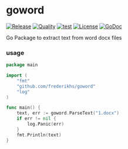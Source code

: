 # goword

[![Release](https://img.shields.io/github/v/release/frederikhs/goword.svg)](https://github.com/frederikhs/goword/releases/latest)
[![Quality](https://goreportcard.com/badge/github.com/frederikhs/goword)](https://goreportcard.com/report/github.com/frederikhs/goword)
[![test](https://github.com/frederikhs/goword/actions/workflows/test.yml/badge.svg)](https://github.com/frederikhs/goword/actions/workflows/test.yml)
[![License](https://img.shields.io/github/license/frederikhs/goword)](LICENSE)
[![GoDoc](https://godoc.org/github.com/frederikhs/goword?status.svg)](https://godoc.org/github.com/frederikhs/goword)

Go Package to extract text from word docx files

### usage

```go
package main

import (
    "fmt"
    "github.com/frederikhs/goword"
    "log"
)

func main() {
    text, err := goword.ParseText("1.docx")
    if err != nil {
        log.Panic(err)
    }
    fmt.Println(text)
}
```
